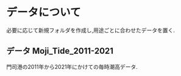 # データについて
必要に応じて新規フォルダを作成し,用途ごとに合わせたデータを置く.
## データ Moji_Tide_2011-2021
門司港の2011年から2021年にかけての毎時潮高データ.

